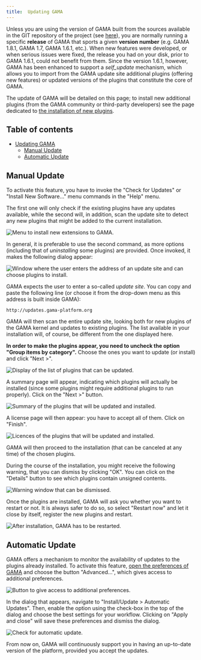 ```yaml
---
title:  Updating GAMA
---
```




Unless you are using the version of GAMA built from the sources available in the GIT repository of the project (see [here](InstallingGitVersion)), you are normally running a specific **release** of GAMA that sports a given **version number** (e.g. GAMA 1.8.1, GAMA 1.7, GAMA 1.6.1, etc.). When new features were developed, or when serious issues were fixed, the release you had on your disk, prior to GAMA 1.6.1, could not benefit from them. Since the version 1.6.1, however, GAMA has been enhanced to support a _self\_update_ mechanism, which allows you to import from the GAMA update site additional plugins (offering new features) or updated versions of the plugins that constitute the core of GAMA. 

The update of GAMA will be detailed on this page; to install new additional plugins (from the GAMA community or third-party developers) see the page dedicated to [the installation of new plugins](InstallingPlugins).

## Table of contents 

* [Updating GAMA](#updating-gama)
  * [Manual Update](#manual-update)
  * [Automatic Update](#automatic-update)



## Manual Update
To activate this feature, you have to invoke the "Check for Updates" or "Install New Software..." menu commands in the "Help" menu.

The first one will only check if the existing plugins have any updates available, while the second will, in addition, scan the update site to detect any new plugins that might be added to the current installation.

![Menu to install new extensions to GAMA.](/resources/images/installationAndLaunching/up1.menu_install.png)

In general, it is preferable to use the second command, as more options (including that of _uninstalling_ some plugins) are provided. Once invoked, it makes the following dialog appear:

![Window where the user enters the address of an update site and can choose plugins to install.](/resources/images/installationAndLaunching/up2.dialog_install.png)

GAMA expects the user to enter a so-called _update site_. You can copy and paste the following line (or choose it from the drop-down menu as this address is built inside GAMA):
```
http://updates.gama-platform.org
```

GAMA will then scan the entire update site, looking both for new plugins of the GAMA kernel and updates to existing plugins. The list available in your installation will, of course, be different from the one displayed here.  

**In order to make the plugins appear, you need to uncheck the option "Group items by category".** Choose the ones you want to update (or install) and click "Next >".

![Display of the list of plugins that can be updated.](/resources/images/installationAndLaunching/up3.dialog_install_2.png)

A summary page will appear, indicating which plugins will actually be installed (since some plugins might require additional plugins to run properly). Click on the "Next >" button.

![Summary of the plugins that will be updated and installed.](/resources/images/installationAndLaunching/up3.dialog_install_3.png)

A license page will then appear: you have to accept all of them. Click on "Finish".

![Licences of the plugins that will be updated and installed.](/resources/images/installationAndLaunching/up4.dialog_install_4_licence.png)


GAMA will then proceed to the installation (that can be canceled at any time) of the chosen plugins.


During the course of the installation, you might receive the following warning, that you can dismiss by clicking "OK". You can click on the "Details" button to see which plugins contain unsigned contents.

![Warning window that can be dismissed.](/resources/images/installationAndLaunching/up5.warning_install.png)

Once the plugins are installed, GAMA will ask you whether you want to restart or not. It is always safer to do so, so select "Restart now" and let it close by itself, register the new plugins and restart.

![After installation, GAMA has to be restarted.](/resources/images/installationAndLaunching/up6.install_restart.png)



## Automatic Update
GAMA offers a mechanism to monitor the availability of updates to the plugins already installed. To activate this feature, [open the preferences of GAMA](Preferences) and choose the button "Advanced...", which gives access to additional preferences.

![Button to give access to additional preferences.](/resources/images/installationAndLaunching/up7.open_advanced.png)

In the dialog that appears, navigate to "Install/Update > Automatic Updates". Then, enable the option using the check-box in the top of the dialog and choose the best settings for your workflow. Clicking on "Apply and close" will save these preferences and dismiss the dialog.

![Check for automatic update.](/resources/images/installationAndLaunching/up8.prefs_update.png)


From now on, GAMA will continuously support you in having an up-to-date version of the platform, provided you accept the updates.
